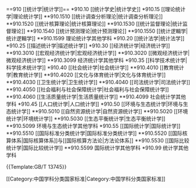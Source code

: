 ==910 [[统计学|统计学]]==
*910.10 [[统计学史|统计学史]]
*910.15 [[理论统计学|理论统计学]]
**910.1510 [[统计调查分析理沦|统计调查分析理沦]]
**910.1520 [[统计核算理论|统计核算理论]]
**910.1530 [[统计监督理论|统计监督理论]]
**910.1540 [[统计预测理论|统计预测理论]]
**910.1550 [[统计逻輯学|统计逻輯学]]
**910.1599 理论统计学其他学科
*910.20 [[统计法学|统计法学]]
*910.25 [[描述统计学|描述统计学]]
*910.30 [[经济统计学|经济统计学]]
**910.3010 [[宏观经济统计学|宏观经济统计学]]
**910.3020 [[微观经济统计学|微观经济统计学]]
**910.3099 经济统计学其他学科
*910.35 [[科学技术统计学|科学技术统计学]]
*910.40 [[社会统计学|社会统计学]]
**910.4010 [[教育统计学|教育统计学]]
**910.4020 [[文化与体育统计学|文化与体育统计学]]
**910.4030 [[卫生统计学|卫生统计学]]
**910.4040 [[司法统计学|司法统计学]]
**910.4050 [[社会福利与社会保障统计学|社会福利与社会保障统计学]]
**910.4060 [[生活质量统计学|生活质量统计学]]
**910.4099 社会统计学其他学科
*910.45 [[人口统计学|人口统计学]]
*910.50 [[环境与生态统计学|环境与生态统计学]]
**910.5010 [[自然资源统计学|自然资源统计学]]
**910.5020 [[环境统计学|环境统计学]]
**910.5030 [[生态平衡统计学|生态平衡统计学]]
**910.5099 环境与生态统计学其他学科
*910.55 [[国际统计学|国际统计学]]
**910.5510 [[国际标准分类统计学|国际标准分类统计学]]
**910.5520 [[国际核算体系|国际核算体系]]与[[国际核算方法论|方法论体系]]
**910.5530 [[国际比较统计学|国际比较统计学]]
**910.5599 国际统计学其他学科
*910.99 统计学其他学科

{{Template:GB/T 13745}}

[[Category:中国学科分类国家标准|Category:中国学科分类国家标准]]